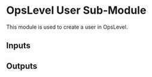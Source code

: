 # OpsLevel User Sub-Module

This module is used to create a user in OpsLevel.

## Inputs

## Outputs